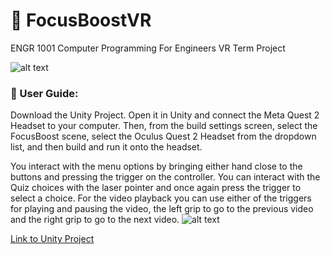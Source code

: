 # 🧠 FocusBoostVR
ENGR 1001 Computer Programming For Engineers VR Term Project

![alt text](https://saadsifar.vercel.app/cards/Focus%20Boost.png)

### 📌 User Guide:

Download the Unity Project. Open it in Unity and connect the Meta Quest 2 Headset to your computer. Then, from the build settings screen, select the FocusBoost scene, select the Oculus Quest 2 Headset from the dropdown list, and then build and run it onto the headset.

You interact with the menu options by bringing either hand close to the buttons and pressing the trigger on the controller. You can interact with the Quiz choices with the laser pointer and once again press the trigger to select a choice. For the video playback you can use either of the triggers for playing and pausing the video, the left grip to go to the previous video and the right grip to go to the next video.
![alt text](https://giencprograms.blob.core.windows.net/ceu/assets/course-images/Quest%20Controller%20Diagram.png)

[Link to Unity Project](https://drive.google.com/drive/folders/1x5vF9O-25m7ATkg24AQmODd9bi_4TWYY?usp=sharing)
